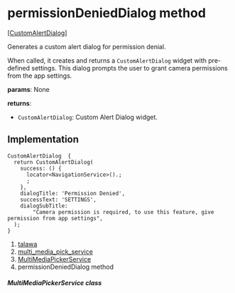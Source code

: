 
<div>

# permissionDeniedDialog method

</div>


[[CustomAlertDialog](../../widgets_custom_alert_dialog/CustomAlertDialog-class.md)]




Generates a custom alert dialog for permission denial.

When called, it creates and returns a `CustomAlertDialog` widget with
pre-defined settings. This dialog prompts the user to grant camera
permissions from the app settings.

**params**: None

**returns**:

-   `CustomAlertDialog`: Custom Alert Dialog widget.



## Implementation

``` language-dart
CustomAlertDialog  {
  return CustomAlertDialog(
    success: () {
      locator<NavigationService>().;
      ;
    },
    dialogTitle: 'Permission Denied',
    successText: 'SETTINGS',
    dialogSubTitle:
        "Camera permission is required, to use this feature, give permission from app settings",
  );
}
```







1.  [talawa](../../index.md)
2.  [multi_media_pick_service](../../services_third_party_service_multi_media_pick_service/)
3.  [MultiMediaPickerService](../../services_third_party_service_multi_media_pick_service/MultiMediaPickerService-class.md)
4.  permissionDeniedDialog method

##### MultiMediaPickerService class







